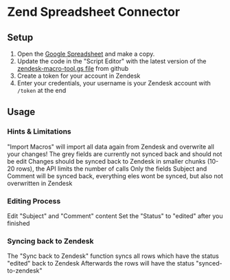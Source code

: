 # Zend Spreadsheet Connector

## Setup
1. Open the [Google Spreadsheet](https://docs.google.com/spreadsheets/d/1TaKFqCdorojgzJFctZA_Kf5FkbFgRy_H7UuwUWkhGA4) and make a copy.
1. Update the code in the "Script Editor" with the latest version of the [zendesk-macro-tool.gs file](google-script/zendesk-macro-tool.gs) from github
1. Create a token for your account in Zendesk
1. Enter your credentials, your username is your Zendesk account with `/token` at the end

## Usage
### Hints & Limitations
"Import Macros" will import all data again from Zendesk and overwrite all your changes!
The grey fields are currently not synced back and should not be edit
Changes should be synced back to Zendesk in smaller chunks (10-20 rows), the API limits the number of calls
Only the fields Subject and Comment will be synced back, everything eles wont be synced, but also not overwritten in Zendesk

### Editing Process
Edit "Subject" and "Comment" content
Set the "Status" to "edited" after you finished

### Syncing back to Zendesk
The "Sync back to Zendesk" function syncs all rows which have the status "edited" back to Zendesk
Afterwards the rows will have the status "synced-to-zendesk"